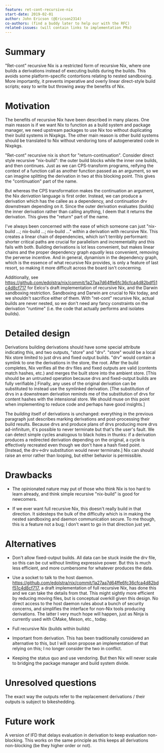 ```yaml
---
feature: ret-cont-recursive-nix
start-date: 2019-02-01
author: John Ericson (@Ericson2314)
co-authors: (find a buddy later to help our with the RFC)
related-issues: (will contain links to implementation PRs)
---
```


# Summary
[summary]: #summary

"Ret-cont" recursive Nix is a restricted form of recursive Nix, where one builds a derivations instead of executing builds during the builds.
This avoids some platform-specific contortions relating to nested sandboxing.
More importantly, it prevents imperative and overly linear direct-style build scripts;
easy to write but throwing away the benefits of Nix.

# Motivation
[motivation]: #motivation

The benefits of recursive Nix have been described in many places.
One main reason is if we want Nix to function as a build system and package manager, we need upstream packages to use Nix too without duplicating their build systems in Nixpkgs.
The other main reason is other build systems should be translated to Nix without vendoring tons of autogenerated code in Nixpkgs.

"Ret-cont" recursive nix is short for "return-continuation".
Consider direct style recursive "nix-build":
the outer build blocks while the inner one builds, and then continues.
Just as we can CPS-transform programs, reifying the context of a function call as another function passed as an argument, so we can imagine splitting the derivation in two at this blocking point.
This gives the "continuation" part of the name.

But whereas the CPS transformation makes the continuation an argument, the Nix *derivation* language is first order.
Instead, we can produce a derivation which has the callee as a dependency, and continuation drv downstream depending on it.
Since the outer derivation evaluates (builds) the inner derivation rather than calling anything, I deem that it returns the derivation.
This gives the "return" part of the name.

I've always been concerned with the ease of which someone can just "nix-build ...; nix-build ...; nix-build ..." within a derivation with recursive Nix.
This creates a linear chain of dependencies, which isn't terribly performant: shorter critical paths are crucial for parallelism and incrementality and this fails with both.
Building derivations is lot less convenient, but makes linear chains and the proper dependency graph *equally* less convenient, removing the perverse incentive.
And in general, dynamism in the dependency graph, which is the essence of what recursive Nix provides, is only a feature of last resort, so making it more difficult across the board isn't concerning.

Additionally, see https://github.com/edolstra/nix/commit/1a27aa7d64ffe6fc36cfca4d82bdf51c4d8cf717 for Eelco's draft implementation of recursive Nix, and the Darwin sandboxing restriction.
Sandboxing and Darwin are crucial to Nix today, and we shouldn't sacrifice either of them.
With "ret-cont" recursive Nix, actual builds are never nested, so we don't need any fancy constraints on the derivation "runtime" (i.e. the code that actually performs and isolates builds).

# Detailed design
[design]: #detailed-design

Derivations building derivations should have some special attribute indicating this, and two outputs, "store" and "drv".
"store" would be a local Nix store limited to just drvs and fixed output builds.
"drv" would contain a symlink to one the derivations in the store, the root.
After the build completes, Nix verifies all the drv files and fixed outputs are valid (contents match hashes, etc.) and merges the built store into the ambient store.
\[This should be an untrusted operation because drvs and fixed-output builds are fully verifiable.]
Finally, any uses of the original derivation can be substituted to instead use the symlinked derivation.
\[The substitution of drvs in a downstream derivation reminds me of the substitution of drvs for content hashes with the intensional store.
We should muse on this point when implementing to reduce code and perhaps have good insights.]

The *building* itself of derivations is unchanged:
everything in the previous paragraph just describes marking derivations and post-processing their build results.
Because drvs and produce plans of drvs producing more drvs ad-infinitum, it's possible to never terminate but that's the user's fault.
We can detect simple cycles analogous to black holes in thunks: if a derivation produces a redirected derivation depending on the original, a cycle is effectively recreated even though we don't have a hash fixed point.
\[Instead, the drv->drv substitution would never terminate.]
Nix can should raise an error rather than looping, but either behavior is permissible.

# Drawbacks
[drawbacks]: #drawbacks

 - The opinionated nature may put of those who think Nix is too hard to learn already, and think simple recursive "nix-build" is good for newcomers.

 - If we ever want full recursive Nix, this doesn't really build in that direction.
   It sidesteps the bulk of the difficulty which is in making the nested sandboxing and daemon communication secure.
   To me though, this is a feature not a bug; I don't want to go in that direction just yet.

# Alternatives
[alternatives]: #alternatives

 - Don't allow fixed-output builds.
   All data can be stuck inside the drv file, so this can be cut without limiting expressive power.
   But this is much less efficient, and more cumbersome for whatever produces the data.

 - Use a socket to talk to the host daemon.
   https://github.com/edolstra/nix/commit/1a27aa7d64ffe6fc36cfca4d82bdf51c4d8cf717, a draft implementation of full recursive Nix, has done this and we can take the details from that.
   This might sightly more efficient by reducing moving files, but is conceptual overkill given this design.
   No direct access to the host daemon rules about a bunch of security concerns, and simplifies the interface for non-Nix tools producing derivations.
   The latter I very much hope will happen, just as Ninja is currently used with CMake, Meson, etc., today.

 - Full recursive Nix (builds within builds)

 - Important from derivation.
   This has been traditionally considered an alternative to this, but I will soon propose an implementation of that relying on this; I no longer consider the two in conflict.

 - Keeping the status quo and use vendoring.
   But then Nix will never scale to bridging the package manager and build system divide.

# Unresolved questions
[unresolved]: #unresolved-questions

The exact way the outputs refer to the replacement derivations / their outputs is subject to bikeshedding.

# Future work
[future]: #future-work

A version of IFD that delays evaluation in derivation to keep evaluation non-blocking.
This works on the same principle as this keeps all derivations non-blocking (be they higher order or not).
